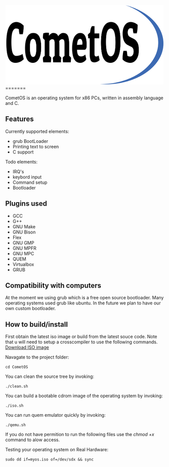 <img src="documentation/images/cometos-logo.png" alt="Logo" height="250" width="500">
=======

CometOS is an operating system for x86 PCs, written in assembly language and C.

## Features

Currently supported elements:

- grub BootLoader
- Printing text to screen
- C support

Todo elements:

- IRQ's
- keybord input
- Command setup
- Bootloader

## Plugins used

- GCC
- G++
- GNU Make
- GNU Bison
- Flex
- GNU GMP
- GNU MPFR
- GNU MPC
- QUEM
- Virtualbox
- GRUB

## Compatibility with computers

At the moment we using grub which is a free open source bootloader. Many operating systems used grub like ubuntu. In the future we plan to have our own custom bootloader.

## How to build/install

First obtain the latest iso image or build from the latest souce code. Note that u will need to setup a crosscompiler to use the following commands.
[Download ISO image](#)

Navagate to the project folder:
```
cd CometOS
```

You can clean the source tree by invoking:
```
./clean.sh
```

You can build a bootable cdrom image of the operating system by invoking:
```
./iso.sh
```

You can run quem emulator quickly by invoking:
```
./qemu.sh
```

If you do not have permition to run the following files use the *chmod +x* command to alow access.

Testing your operating system on Real Hardware:
```
sudo dd if=myos.iso of=/dev/sdx && sync
```
